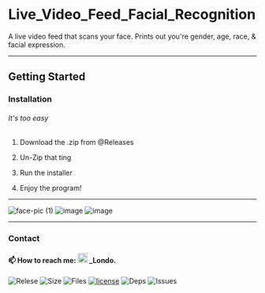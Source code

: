 # Live_Video_Feed_Facial_Recognition
A live video feed that scans your face. Prints out you're gender, age, race, &amp; facial expression.

---
## Getting Started

### Installation
###### It's too easy

1. Download the .zip from @Releases

2. Un-Zip that ting

3. Run the installer

4. Enjoy the program!

---

![face-pic (1)](https://github.com/Londopy/Live_Video_Feed_Facial_Recognition/assets/109172537/5d0879f3-c668-4549-96bd-3fcb04e9da46) ![image](https://github.com/Londopy/Live_Video_Feed_Facial_Recognition/assets/109172537/25dfec4c-e7a2-4ad4-9294-18748c930a9e)
 ![image](https://github.com/Londopy/Live_Video_Feed_Facial_Recognition/assets/109172537/b178f639-7c5e-4876-802a-73144ecd562f)

---

### Contact

#### :mailbox: How to reach me: <img src="https://user-images.githubusercontent.com/109172537/209095400-8f9c465d-914b-4303-919e-4f449469b223.png" width="20"> _Londo. 

![Relese](https://img.shields.io/github/v/release/Londopy/Live_Video_Feed_Facial_Recognition) 
![Size](https://img.shields.io/github/languages/code-size/Londopy/Live_Video_Feed_Facial_Recognition) 
![Files](https://img.shields.io/github/directory-file-count/Londopy/Live_Video_Feed_Facial_Recognition) 
[![license](https://img.shields.io/badge/license-MIT-blue.svg)](https://github.com/Londopy/Live_Video_Feed_Facial_Recognition/blob/main/LICENSE) 
![Deps](https://img.shields.io/hackage-deps/v/cond) 
![Issues](https://img.shields.io/github/issues/Londopy/Live_Video_Feed_Facial_Recognition) 
